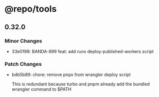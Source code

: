 # @repo/tools

## 0.32.0

### Minor Changes

- 33e0198: BANDA-899 feat: add runx deploy-published-workers script

### Patch Changes

- bdb5b89: chore: remove pnpx from wrangler deploy script

  This is redundant because turbo and pnpm already add the bundled wrangler command to $PATH
